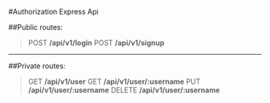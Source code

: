 #Authorization Express Api

##Public routes:

> POST **/api/v1/login**
> POST **/api/v1/signup**

---

##Private routes:

> GET **/api/v1/user**
> GET **/api/v1/user/:username**
> PUT **/api/v1/user/:username**
> DELETE **/api/v1/user/:username**
